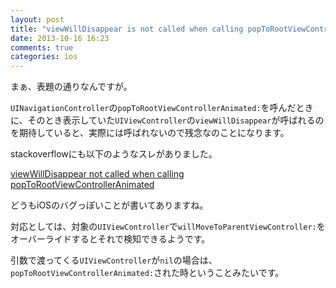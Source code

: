 ```yaml
---
layout: post
title: "viewWillDisappear is not called when calling popToRootViewControllerAnimated"
date: 2013-10-16 16:23
comments: true
categories: ios
---
```

まぁ、表題の通りなんですが。

`UINavigationController`の`popToRootViewControllerAnimated:`を呼んだときに、そのとき表示していた`UIViewController`の`viewWillDisappear`が呼ばれるのを期待していると、実際には呼ばれないので残念なのことになります。

stackoverflowにも以下のようなスレがありました。

[viewWillDisappear not called when calling popToRootViewControllerAnimated](http://stackoverflow.com/questions/17954402/viewwilldisappear-not-called-when-calling-poptorootviewcontrolleranimated)

どうもiOSのバグっぽいことが書いてありますね。

対応としては、対象の`UIViewController`で`willMoveToParentViewController:`をオーバーライドするとそれで検知できるようです。

引数で渡ってくる`UIViewController`が`nil`の場合は、`popToRootViewControllerAnimated:`された時ということみたいです。

